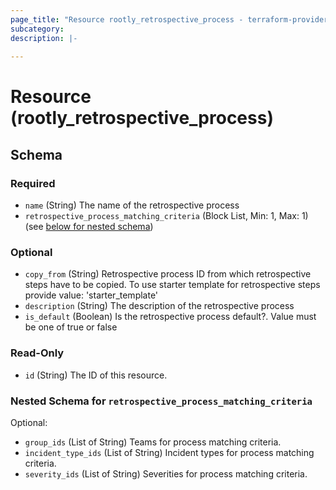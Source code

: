 ```yaml
---
page_title: "Resource rootly_retrospective_process - terraform-provider-rootly"
subcategory:
description: |-
    
---
```


# Resource (rootly_retrospective_process)





<!-- schema generated by tfplugindocs -->
## Schema

### Required

- `name` (String) The name of the retrospective process
- `retrospective_process_matching_criteria` (Block List, Min: 1, Max: 1) (see [below for nested schema](#nestedblock--retrospective_process_matching_criteria))

### Optional

- `copy_from` (String) Retrospective process ID from which retrospective steps have to be copied. To use starter template for retrospective steps provide value: 'starter_template'
- `description` (String) The description of the retrospective process
- `is_default` (Boolean) Is the retrospective process default?. Value must be one of true or false

### Read-Only

- `id` (String) The ID of this resource.

<a id="nestedblock--retrospective_process_matching_criteria"></a>
### Nested Schema for `retrospective_process_matching_criteria`

Optional:

- `group_ids` (List of String) Teams for process matching criteria.
- `incident_type_ids` (List of String) Incident types for process matching criteria.
- `severity_ids` (List of String) Severities for process matching criteria.
